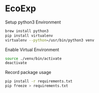 # EcoExp

Setup python3 Environment
```bash
brew install python3
pip install virtualenv
virtualenv --python=/usr/bin/python3 venv
```

Enable Virtual Environment
```bash
source ./venv/bin/activate
deactivate
```

Record package usage
```bash
pip install -r requirements.txt
pip freeze > requirements.txt
```